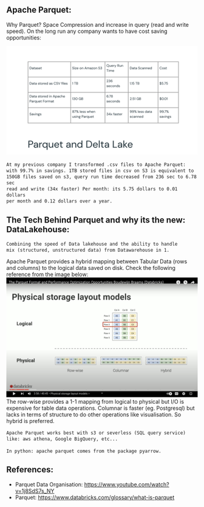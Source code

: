 ## Apache Parquet:
   Why Parquet? 
    Space Compression and increase in query (read and write speed).
    On the long run any company wants to have cost saving opportunities:

![Efficiency_ApacheParquet](Parquet_Data_Lake.png)
    
    At my previous company I transformed .csv files to Apache Parquet:
    with 99.7% in savings. 1TB stored files in csv on S3 is equivalent to
    150GB files saved on s3, query run time decreased from 236 sec to 6.78 sec
    read and write (34x faster) Per month: its 5.75 dollars to 0.01 dollars
    per month and 0.12 dollars over a year. 

## The Tech Behind Parquet and why its the new: DataLakehouse:
    Combining the speed of Data lakehouse and the ability to handle
    mix (structured, unstructured data) from Datawarehouse in 1.

   Apache Parquet provides a hybrid mapping between Tabular Data
   (rows and columns) to the logical data saved on disk. 
   Check the following reference from the image below:
   ![Read_Write_IO](Read_Write_apache_parquet.png)
   The row-wise provides a 1-1 mapping from logical to physical
   but I/O is expensive for table data operations. Columnar is 
   faster (eg. Postgresql) but lacks in terms of structure
   to do other operations like visualisation. So hybrid is preferred.
    
    Apache Parquet works best with s3 or severless (SQL query service)
    like: aws athena, Google BigQuery, etc...

    In python: apache parquet comes from the package pyarrow.

## References:
   * Parquet Data Organisation: https://www.youtube.com/watch?v=1j8SdS7s_NY
   * Parquet: https://www.databricks.com/glossary/what-is-parquet